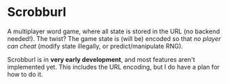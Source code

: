 # Scrobburl

A multiplayer word game, where all state is stored in the URL (no backend needed!).
The twist? The game state is (will be) encoded so that _no player can cheat_ (modify state illegally, or predict/manipulate RNG).

Scrobburl is in **very early development**, and most features aren't implemented yet. This includes the URL encoding, but I do have a plan for how to do it.